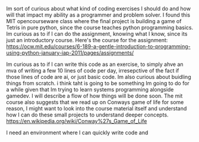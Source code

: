 Im sort of curious about what kind of coding exercises I should do and how will that impact my ability as a programmer and problem solver. I found this MIT opencourseware class where the final project is building a game of Tetris in pure python, since the course teaches python programming basics. Im curious as to if I can do the assignment, knowing what I know, since its just an introductory course. Here's the course for the assignment: 
https://ocw.mit.edu/courses/6-189-a-gentle-introduction-to-programming-using-python-january-iap-2011/pages/assignments/

Im curious as to if I can write this code as an exercise, to simply ahve an mva of writing a few 10 lines of code per day, irresepctive of the fact if those lines of code are ai, or just basic code. Im also curious about buidling things from scratch. i think taht is going to be something Im going to do for a while given that Im trying to learn systems programming alongside gamedev. I will describe a flow of how things will be done soon. 
The mit course also suggests that we read up on Conways game of life for some reason, I might want to look into the course material itself and understand how I can do these small projects to understand deeper concepts. 
https://en.wikipedia.org/wiki/Conway%27s_Game_of_Life

I need an environment where I can quickly write code and 
